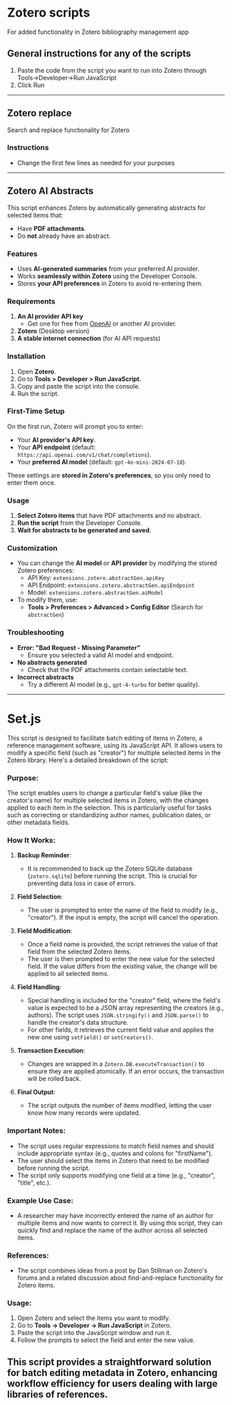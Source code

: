 # Zotero scripts
For added functionality in Zotero bibliography management app
 ## General instructions for any of the scripts
1. Paste the code from the script you want to run into Zotero through Tools->Developer->Run JavaScript
2. Click Run
---
## Zotero replace
 Search and replace functionality for Zotero
 ### Instructions
 - Change the first few lines as needed for your purposes

---
## Zotero AI Abstracts

This script enhances Zotero by automatically generating abstracts for selected items that:
- Have **PDF attachments**.
- Do **not** already have an abstract.

### Features
- Uses **AI-generated summaries** from your preferred AI provider.
- Works **seamlessly within Zotero** using the Developer Console.
- Stores **your API preferences** in Zotero to avoid re-entering them.

### Requirements
1. **An AI provider API key**  
   - Get one for free from [OpenAI](https://platform.openai.com/api-keys) or another AI provider.
2. **Zotero** (Desktop version)
3. **A stable internet connection** (for AI API requests)

### Installation
1. Open **Zotero**.
2. Go to **Tools > Developer > Run JavaScript**.
3. Copy and paste the script into the console.
4. Run the script.

### First-Time Setup
On the first run, Zotero will prompt you to enter:
- Your **AI provider's API key**.
- Your **API endpoint** (default: `https://api.openai.com/v1/chat/completions`).
- Your **preferred AI model** (default: `gpt-4o-mini-2024-07-18`).

These settings are **stored in Zotero's preferences**, so you only need to enter them once.

### Usage
1. **Select Zotero items** that have PDF attachments and no abstract.
2. **Run the script** from the Developer Console.
3. **Wait for abstracts to be generated and saved**.

### Customization
- You can change the **AI model** or **API provider** by modifying the stored Zotero preferences:
  - API Key: `extensions.zotero.abstractGen.apiKey`
  - API Endpoint: `extensions.zotero.abstractGen.apiEndpoint`
  - Model: `extensions.zotero.abstractGen.aiModel`
- To modify them, use:
  - **Tools > Preferences > Advanced > Config Editor** (Search for `abstractGen`)

### Troubleshooting
- **Error: "Bad Request - Missing Parameter"**
  - Ensure you selected a valid AI model and endpoint.
- **No abstracts generated**
  - Check that the PDF attachments contain selectable text.
- **Incorrect abstracts**
  - Try a different AI model (e.g., `gpt-4-turbo` for better quality).

---
# Set.js
This script is designed to facilitate batch editing of items in Zotero, a reference management software, using its JavaScript API. It allows users to modify a specific field (such as "creator") for multiple selected items in the Zotero library. Here's a detailed breakdown of the script:

### Purpose:
The script enables users to change a particular field's value (like the creator's name) for multiple selected items in Zotero, with the changes applied to each item in the selection. This is particularly useful for tasks such as correcting or standardizing author names, publication dates, or other metadata fields.

### How It Works:
1. **Backup Reminder**: 
   - It is recommended to back up the Zotero SQLite database (`zotero.sqlite`) before running the script. This is crucial for preventing data loss in case of errors.

2. **Field Selection**: 
   - The user is prompted to enter the name of the field to modify (e.g., "creator"). If the input is empty, the script will cancel the operation.

3. **Field Modification**:
   - Once a field name is provided, the script retrieves the value of that field from the selected Zotero items.
   - The user is then prompted to enter the new value for the selected field. If the value differs from the existing value, the change will be applied to all selected items.

4. **Field Handling**:
   - Special handling is included for the "creator" field, where the field's value is expected to be a JSON array representing the creators (e.g., authors). The script uses `JSON.stringify()` and `JSON.parse()` to handle the creator's data structure.
   - For other fields, it retrieves the current field value and applies the new one using `setField()` or `setCreators()`.

5. **Transaction Execution**:
   - Changes are wrapped in a `Zotero.DB.executeTransaction()` to ensure they are applied atomically. If an error occurs, the transaction will be rolled back.

6. **Final Output**:
   - The script outputs the number of items modified, letting the user know how many records were updated.

### Important Notes:
- The script uses regular expressions to match field names and should include appropriate syntax (e.g., quotes and colons for "firstName").
- The user should select the items in Zotero that need to be modified before running the script.
- The script only supports modifying one field at a time (e.g., "creator", "title", etc.).

### Example Use Case:
- A researcher may have incorrectly entered the name of an author for multiple items and now wants to correct it. By using this script, they can quickly find and replace the name of the author across all selected items.

### References:
- The script combines ideas from a post by Dan Stillman on Zotero's forums and a related discussion about find-and-replace functionality for Zotero items.

### Usage:
1. Open Zotero and select the items you want to modify.
2. Go to **Tools → Developer → Run JavaScript** in Zotero.
3. Paste the script into the JavaScript window and run it.
4. Follow the prompts to select the field and enter the new value.

This script provides a straightforward solution for batch editing metadata in Zotero, enhancing workflow efficiency for users dealing with large libraries of references.
---
